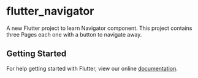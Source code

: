 # flutter_navigator

A new Flutter project to learn Navigator component. This project contains three Pages each one with a button to navigate away.

## Getting Started

For help getting started with Flutter, view our online
[documentation](https://flutter.io/).
